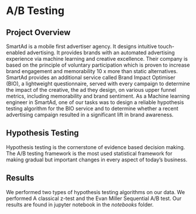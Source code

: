 # A/B Testing
## Project Overview
SmartAd is a mobile first advertiser agency. It designs intuitive touch-enabled advertising. It provides brands with an automated advertising experience via machine learning and creative excellence. Their company is based on the principle of voluntary participation which is proven to increase brand engagement and memorability 10 x more than static alternatives. 
SmartAd provides an additional service called Brand Impact Optimiser (BIO), a lightweight questionnaire, served with every campaign to determine the impact of the creative, the ad they design, on various upper funnel metrics, including memorability and brand sentiment. 
As a Machine learning engineer in SmartAd, one of our tasks was to design a reliable hypothesis testing algorithm for the BIO service and to determine whether a recent advertising campaign resulted in a significant lift in brand awareness.
## Hypothesis Testing
Hypothesis testing is the cornerstone of evidence based decision making. The A/B testing framework is the most used statistical framework for making gradual but important changes in every aspect of today’s business.
## Results
We performed two types of hypothesis testing algorithms on our data. We performed A classical z-test and the Evan Miller Sequential A/B test. Our results are found in jupyter notebook in the _notebooks_ folder. 